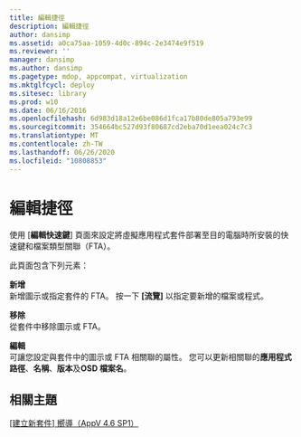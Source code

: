 ```yaml
---
title: 編輯捷徑
description: 編輯捷徑
author: dansimp
ms.assetid: a0ca75aa-1059-4d0c-894c-2e3474e9f519
ms.reviewer: ''
manager: dansimp
ms.author: dansimp
ms.pagetype: mdop, appcompat, virtualization
ms.mktglfcycl: deploy
ms.sitesec: library
ms.prod: w10
ms.date: 06/16/2016
ms.openlocfilehash: 6d983d18a12e6be086d1fca17b80de805a793e99
ms.sourcegitcommit: 354664bc527d93f80687cd2eba70d1eea024c7c3
ms.translationtype: MT
ms.contentlocale: zh-TW
ms.lasthandoff: 06/26/2020
ms.locfileid: "10808853"
---
```

# 編輯捷徑


使用 [**編輯快速鍵**] 頁面來設定將虛擬應用程式套件部署至目的電腦時所安裝的快速鍵和檔案類型關聯（FTA）。

此頁面包含下列元素：

<a href="" id="add"></a>**新增**  
新增圖示或指定套件的 FTA。 按一下 **[流覽]** 以指定要新增的檔案或程式。

<a href="" id="remove"></a>**移除**  
從套件中移除圖示或 FTA。

<a href="" id="edit"></a>**編輯**  
可讓您設定與套件中的圖示或 FTA 相關聯的屬性。 您可以更新相關聯的**應用程式路徑**、**名稱**、**版本**及**OSD 檔案名**。

## 相關主題


[[建立新套件] 嚮導（AppV 4.6 SP1）](create-new-package-wizard---appv-46-sp1-.md)

 

 





